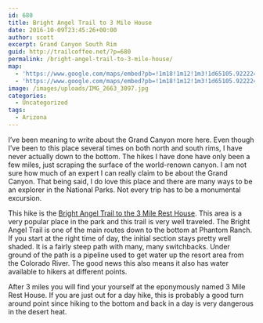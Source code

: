 ```yaml
---
id: 680
title: Bright Angel Trail to 3 Mile House
date: 2016-10-09T23:45:26+00:00
author: scott
excerpt: Grand Canyon South Rim
guid: http://trailcoffee.net/?p=680
permalink: /bright-angel-trail-to-3-mile-house/
map:
  - 'https://www.google.com/maps/embed?pb=!1m18!1m12!1m3!1d65105.9222242831!2d-112.17093855639732!3d36.06761223287064!2m3!1f0!2f0!3f0!3m2!1i1024!2i768!4f13.1!3m3!1m2!1s0x0%3A0x864e99540608b624!2sBright+Angel+Trailhead!5e1!3m2!1sen!2sus!4v1476056527068'
  - 'https://www.google.com/maps/embed?pb=!1m18!1m12!1m3!1d65105.9222242831!2d-112.17093855639732!3d36.06761223287064!2m3!1f0!2f0!3f0!3m2!1i1024!2i768!4f13.1!3m3!1m2!1s0x0%3A0x864e99540608b624!2sBright+Angel+Trailhead!5e1!3m2!1sen!2sus!4v1476056527068'
image: /images/uploads/IMG_2663_3097.jpg
categories:
  - Uncategorized
tags:
  - Arizona
---
```

I’ve been meaning to write about the Grand Canyon more here. Even though I’ve been to this place several times on both north and south rims, I have never actually down to the bottom. The hikes I have done have only been a few miles, just scraping the surface of the world-renown canyon. I am not sure how much of an expert I can really claim to be about the Grand Canyon. That being said, I do love this place and there are many ways to be an explorer in the National Parks. Not every trip has to be a monumental excursion.

This hike is the <a href="https://www.nps.gov/grca/planyourvisit/day-hiking.htm">Bright Angel Trail to the 3 Mile Rest House</a>. This area is a very popular place in the park and this trail is very well traveled. The Bright Angel Trail is one of the main routes down to the bottom at Phantom Ranch. If you start at the right time of day, the initial section stays pretty well shaded. It is a fairly steep path with many, many switchbacks. Under ground of the path is a pipeline used to get water up the resort area from the Colorado River. The good news this also means it also has water available to hikers at different points.

After 3 miles you will find your yourself at the eponymously named 3 Mile Rest House. If you are just out for a day hike, this is probably a good turn around point since hiking to the bottom and back in a day is very dangerous in the desert heat.

